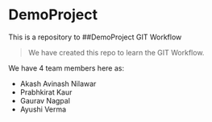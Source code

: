 # DemoProject
This is a repository to ##DemoProject GIT Workflow

> We have created this repo to learn the GIT Workflow.

We have 4 team members here as:
* Akash Avinash Nilawar
* Prabhkirat Kaur
* Gaurav Nagpal 
* Ayushi Verma
